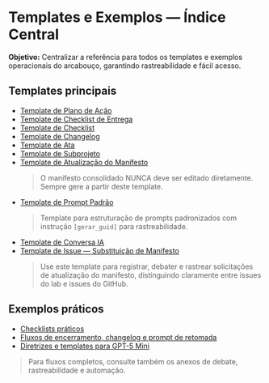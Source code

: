 # Templates e Exemplos — Índice Central

**Objetivo:** Centralizar a referência para todos os templates e exemplos operacionais do arcabouço, garantindo rastreabilidade e fácil acesso.


## Templates principais
- [Template de Plano de Ação](../TEMPLATE_PLANO_ACAO.md)
- [Template de Checklist de Entrega](../TEMPLATE_CHECKLIST_ENTREGA.md)
- [Template de Checklist](../TEMPLATE_CHECKLIST.md)
- [Template de Changelog](./template_changelog.md)
- [Template de Ata](./TEMPLATE_ATA.md)
- [Template de Subprojeto](../TEMPLATE_SUBPROJETO.md)
- [Template de Atualização do Manifesto](../TEMPLATE_ATUALIZACAO_MANIFESTO.md)  
	> O manifesto consolidado NUNCA deve ser editado diretamente. Sempre gere a partir deste template.
- [Template de Prompt Padrão](../TEMPLATE_PROMPT_PADRAO.md)  
	> Template para estruturação de prompts padronizados com instrução `[gerar_guid]` para rastreabilidade.
- [Template de Conversa IA](../ia_conversas/TEMPLATE_CONVERSA_IA.md)
- [Template de Issue — Substituição de Manifesto](../ISSUE_TEMPLATE/substituicao_template_manifesto.md)
	> Use este template para registrar, debater e rastrear solicitações de atualização do manifesto, distinguindo claramente entre issues do lab e issues do GitHub.

## Exemplos práticos
- [Checklists práticos](./checklists_praticos.md)
- [Fluxos de encerramento, changelog e prompt de retomada](./fluxos_encerramento.md)
- [Diretrizes e templates para GPT-5 Mini](./GPT5_mini_guidelines.md)

> Para fluxos completos, consulte também os anexos de debate, rastreabilidade e automação.
